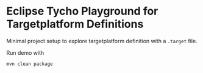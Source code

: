 Eclipse Tycho Playground for Targetplatform Definitions
=======================================================

Minimal project setup to explore targetplatform definition with a ```.target``` file.

Run demo with

    mvn clean package